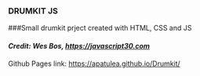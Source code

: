 ### DRUMKIT JS

###Small drumkit prject created with HTML, CSS and JS

#### *Credit: Wes Bos, https://javascript30.com*


Github Pages link: https://apatulea.github.io/Drumkit/
 


